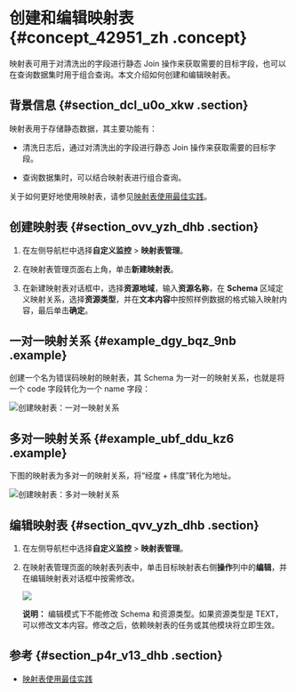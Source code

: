 # 创建和编辑映射表 {#concept_42951_zh .concept}

映射表可用于对清洗出的字段进行静态 Join 操作来获取需要的目标字段，也可以在查询数据集时用于组合查询。本文介绍如何创建和编辑映射表。

## 背景信息 {#section_dcl_u0o_xkw .section}

映射表用于存储静态数据，其主要功能有：

-   清洗日志后，通过对清洗出的字段进行静态 Join 操作来获取需要的目标字段。

-   查询数据集时，可以结合映射表进行组合查询。


关于如何更好地使用映射表，请参见[映射表使用最佳实践](intl.zh-CN/自定义监控/最佳实践/映射表使用最佳实践.md#)。

## 创建映射表 {#section_ovv_yzh_dhb .section}

1.  在左侧导航栏中选择**自定义监控** \> **映射表管理**。

2.  在映射表管理页面右上角，单击**新建映射表**。

3.  在新建映射表对话框中，选择**资源地域**，输入**资源名称**，在 **Schema** 区域定义映射关系，选择**资源类型**，并在**文本内容**中按照样例数据的格式输入映射内容，最后单击**确定**。


## 一对一映射关系 {#example_dgy_bqz_9nb .example}

创建一个名为错误码映射的映射表，其 Schema 为一对一的映射关系，也就是将一个 code 字段转化为一个 name 字段：

 ![](images/44076_zh-CN.png "创建映射表：一对一映射关系")

## 多对一映射关系 {#example_ubf_ddu_kz6 .example}

下图的映射表为多对一的映射关系，将“经度 + 纬度”转化为地址。

 ![](images/44077_zh-CN.png "创建映射表：多对一映射关系")

## 编辑映射表 {#section_qvv_yzh_dhb .section}

1.  在左侧导航栏中选择**自定义监控** \> **映射表管理**。

2.  在映射表管理页面的映射表列表中，单击目标映射表右侧**操作**列中的**编辑**，并在编辑映射表对话框中按需修改。

    ![](http://static-aliyun-doc.oss-cn-hangzhou.aliyuncs.com/assets/img/152311/156750385344078_zh-CN.png)

    **说明：** 编辑模式下不能修改 Schema 和资源类型。如果资源类型是 TEXT，可以修改文本内容。修改之后，依赖映射表的任务或其他模块将立即生效。


## 参考 {#section_p4r_v13_dhb .section}

-   [映射表使用最佳实践](intl.zh-CN/自定义监控/最佳实践/映射表使用最佳实践.md#)

